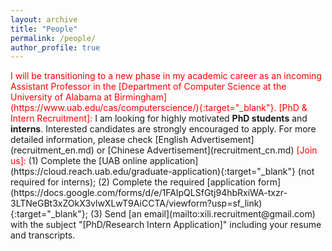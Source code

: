 ```yaml
---
layout: archive
title: "People"
permalink: /people/
author_profile: true
---
```


<span style="color: red;">
I will be transitioning to a new phase in my academic career as an incoming Assistant Professor in the [Department of Computer Science at the University of Alabama at Birmingham](https://www.uab.edu/cas/computerscience/){:target="_blank"}.
</span>

<span style="color: red;">
[PhD & Intern Recruitment]:
</span>
I am looking for highly motivated <strong>PhD students</strong> and <strong>interns</strong>. Interested candidates are strongly encouraged to apply. For more detailed information, please check [English Advertisement](recruitment_en.md) or [Chinese Advertisement](recruitment_cn.md)

<span style="color: red;">
[Join us]:
</span>
(1) Complete the [UAB online application](https://cloud.reach.uab.edu/graduate-application){:target="_blank"} (not required for interns); (2) Complete the required [application form](https://docs.google.com/forms/d/e/1FAIpQLSfGtj94hbRxiWA-txzr-3LTNeGBt3xZOkX3vlwXLwT9AiCCTA/viewform?usp=sf_link){:target="_blank"}; (3) Send [an email](mailto:xili.recruitment@gmail.com) with the subject "[PhD/Research Intern Application]" including your resume and transcripts.

<!-- contact me [by email](mailto:xzl45@psu.edu), together with resume, transcripts, and a brief introduction to your research interest. Please indicate [PhD/Research Intern Application] in the subject line to ensure your application receives proper attention.

For more detailed information, please check [English Advertisement](recruitment_en.md) or [Chinese Advertisement](recruitment_cn.md) -->